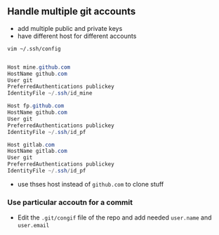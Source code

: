 ## Handle multiple git accounts

- add multiple public and private keys
- have different host for different accounts

`vim ~/.ssh/config`

```powershell

Host mine.github.com
HostName github.com
User git
PreferredAuthentications publickey
IdentityFile ~/.ssh/id_mine

Host fp.github.com
HostName github.com
User git
PreferredAuthentications publickey
IdentityFile ~/.ssh/id_pf

Host gitlab.com
HostName gitlab.com
User git
PreferredAuthentications publickey
IdentityFile ~/.ssh/id_pf


```

- use thses host instead of `github.com` to clone stuff


### Use particular accoutn for a commit

- Edit the `.git/congif` file of the repo and add needed `user.name` and `user.email`




